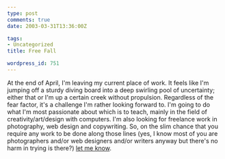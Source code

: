 ```yaml
---
type: post
comments: true
date: 2003-03-31T13:36:00Z

tags:
- Uncategorized
title: Free Fall

wordpress_id: 751
---
```


At the end of April, I'm leaving my current place of work. It feels like I'm jumping off a sturdy diving board into a deep swirling pool of uncertainty; either that or I'm up a certain creek without propulsion. Regardless of the fear factor, it's a challenge I'm rather looking forward to. I'm going to do what I'm most passionate about which is to teach, mainly in the field of creativity/art/design with computers. I'm also looking for freelance work in photography, web design and copywriting. So, on the slim chance that you require any work to be done along those lines (yes, I know most of you are photographers and/or web designers and/or writers anyway but there's no harm in trying is there?) [let me know](http://www.ballofstringtheory.com/contact/). 
